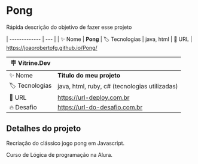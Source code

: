 # Pong

Rápida descrição do objetivo de fazer esse projeto

| -------------  | --- |
| :sparkles: Nome        | **Pong**
| :label: Tecnologias | java, html
| :rocket: URL         | https://joaorobertofg.github.io/Pong/

| :placard: Vitrine.Dev |     |
| -------------  | --- |
| :sparkles: Nome        | **Titulo do meu projeto**
| :label: Tecnologias | java, html, ruby, c# (tecnologias utilizadas)
| :rocket: URL         | https://url-deploy.com.br
| :fire: Desafio     | https://url-do-desafio.com.br

## Detalhes do projeto

Recriação do clássico jogo pong em Javascript.

Curso de Lógica de programação na Alura.
